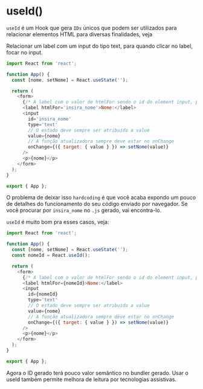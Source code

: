 # useId()

`useId` é um Hook que gera `IDs` únicos que podem ser utilizados para relacionar
elementos HTML para diversas finalidades, veja

Relacionar um label com um input do tipo text, para quando clicar no label,
focar no input.

```js
import React from 'react';

function App() {
  const [nome, setNome] = React.useState('');

  return (
    <form>
      {/* A label com o valor de htmlFor sendo o id do element input, permite que ao clicar na labal, seja dado foco no input */}
      <label htmlFor='insira_nome'>Nome:</label>
      <input
        id='insira_nome'
        type='text'
        // O estado deve sempre ser atribuido a value
        value={nome}
        // A função atualizadora sempre deve estar no onChange
        onChange={({ target: { value } }) => setNome(value)}
      />
      <p>{nome}</p>
    </form>
  );
}

export { App };
```

O problema de deixar isso `hardcoding` é que você acaba expondo um pouco de
detalhes do funcionamento do seu código enviado por navegador. Se você procurar
por `insira_nome` no `.js` gerado, vai encontra-lo.

`useId` é muito bom pra esses casos, veja:

```js
import React from 'react';

function App() {
  const [nome, setNome] = React.useState('');
  const nomeId = React.useId();

  return (
    <form>
      {/* A label com o valor de htmlFor sendo o id do element input, permite que ao clicar na labal, seja dado foco no input */}
      <label htmlFor={nomeId}>Nome:</label>
      <input
        id={nomeId}
        type='text'
        // O estado deve sempre ser atribuido a value
        value={nome}
        // A função atualizadora sempre deve estar no onChange
        onChange={({ target: { value } }) => setNome(value)}
      />
      <p>{nome}</p>
    </form>
  );
}

export { App };
```

Agora o ID gerado terá pouco valor semântico no bundler gerado. Usar o useId
também permite melhora de leitura por tecnologias assistivas.
